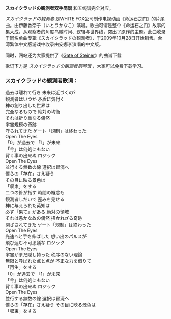 

**スカイクラッドの観測者双手简谱** 和五线谱完全对应。

_スカイクラッドの観測者_ 是WHITE
FOX公司制作电视动画《命运石之门》的片尾曲。由伊藤香奈子（いとうかなこ）演唱。歌曲可谓是整个《命运石之门》故事的集大成，从观察者的角度鸟瞰时间、逻辑与世界线，突出了原作的主题。此曲收录于同名单曲专辑《スカイクラッドの観測者》，于2009年10月28日开始销售。台湾繁体中文版游戏中收录由安娜李演唱的中文版。

同时，网站还为大家提供了《[Gate of Steiner](Music-1755-Gate-of-Steiner-命运石之门插曲.html "Gate
of Steiner")》的曲谱下载

歌词下方是 _スカイクラッドの観測者钢琴谱_ ，大家可以免费下载学习。

### スカイクラッドの観測者歌词：

過去は離れて行き 未来は近づくの?  
観測者はいつか 矛盾に気付く  
神の創り出した世界は  
完全なるもので 絶対の均衡  
それは折り重なる偶然  
宇宙規模の奇跡  
守られてきた ゲート「規制」は終わった  
Open The Eyes  
「0」が過去で 「1」が未来  
「今」は何処にもない  
背く事の出来ぬ ロジック  
Open The Eyes  
並行する無数の線 選択は冒涜へ  
僕らの「存在」さえ疑う  
その目に映る景色は  
「収束」をする  
二つの針が指す 時間の概念も  
観測者しだいで 歪みを見せる  
神に与えられた英知は  
必ず「果て」がある 絶対の領域  
それは愚かな故の偶然 招かれざる奇跡  
閉ざされてきた ゲート「規制」は終わった  
Open The Eyes  
光速へと手を伸ばした 想い出のパルスが  
飛び込む不可思議な ロジック  
Open The Eyes  
宇宙がまだ隠し持った 秩序のない理論  
無限と呼ばれた点と点が 不正な力を借りて  
「再生」をする  
「0」が過去で 「1」が未来  
「今」は何処にもない  
背く事の出来ぬ ロジック  
Open The Eyes  
並行する無数の線 選択は冒涜へ  
僕らの「存在」さえ疑う その目に映る景色は  
「収束」をする

